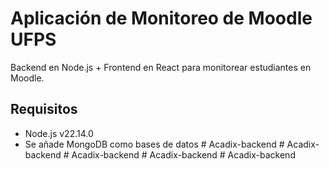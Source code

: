 # Aplicación de Monitoreo de Moodle UFPS

Backend en Node.js + Frontend en React para monitorear estudiantes en Moodle.

## Requisitos

- Node.js v22.14.0
- Se añade MongoDB como bases de datos
#   A c a d i x - b a c k e n d  
 #   A c a d i x - b a c k e n d  
 #   A c a d i x - b a c k e n d  
 #   A c a d i x - b a c k e n d  
 #   A c a d i x - b a c k e n d  
 